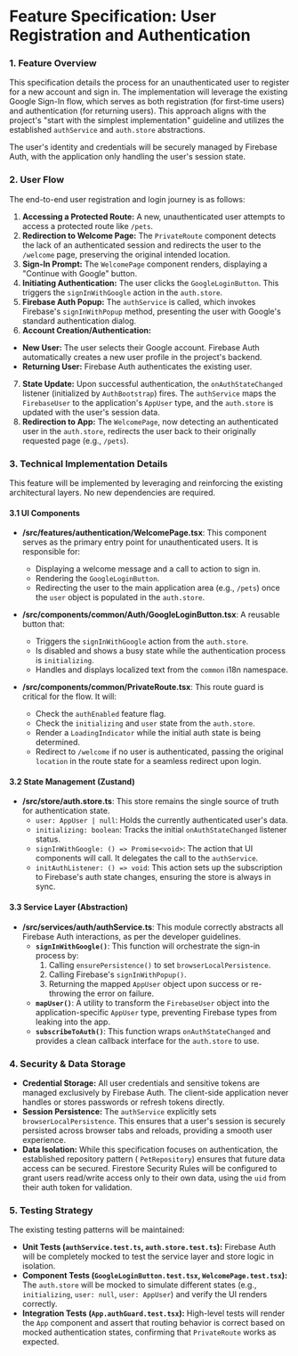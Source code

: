 # Feature Specification: User Registration and Authentication

### 1. Feature Overview

This specification details the process for an unauthenticated user to register for a new account and sign in. The
implementation will leverage the existing Google Sign-In flow, which serves as both registration (for first-time users)
and authentication (for returning users). This approach aligns with the project's "start with the simplest
implementation" guideline and utilizes the established `authService` and `auth.store` abstractions.

The user's identity and credentials will be securely managed by Firebase Auth, with the application only handling the
user's session state.

### 2. User Flow

The end-to-end user registration and login journey is as follows:

1. **Accessing a Protected Route:** A new, unauthenticated user attempts to access a protected route like `/pets`.
2. **Redirection to Welcome Page:** The `PrivateRoute` component detects the lack of an authenticated session and
   redirects the user to the `/welcome` page, preserving the original intended location.
3. **Sign-In Prompt:** The `WelcomePage` component renders, displaying a "Continue with Google" button.
4. **Initiating Authentication:** The user clicks the `GoogleLoginButton`. This triggers the `signInWithGoogle` action
   in the `auth.store`.
5. **Firebase Auth Popup:** The `authService` is called, which invokes Firebase's `signInWithPopup` method, presenting
   the user with Google's standard authentication dialog.
6. **Account Creation/Authentication:**

- **New User:** The user selects their Google account. Firebase Auth automatically creates a new user profile in the
  project's backend.
- **Returning User:** Firebase Auth authenticates the existing user.

7. **State Update:** Upon successful authentication, the `onAuthStateChanged` listener (initialized by `AuthBootstrap`)
   fires. The `authService` maps the `FirebaseUser` to the application's `AppUser` type, and the `auth.store` is updated
   with the user's session data.
8. **Redirection to App:** The `WelcomePage`, now detecting an authenticated user in the `auth.store`, redirects the
   user back to their originally requested page (e.g., `/pets`).

### 3. Technical Implementation Details

This feature will be implemented by leveraging and reinforcing the existing architectural layers. No new dependencies
are required.

#### 3.1 UI Components

- **/src/features/authentication/WelcomePage.tsx**:
  This component serves as the primary entry point for unauthenticated users. It is responsible for:
  - Displaying a welcome message and a call to action to sign in.
  - Rendering the `GoogleLoginButton`.
  - Redirecting the user to the main application area (e.g., `/pets`) once the `user` object is populated in the
    `auth.store`.

- **/src/components/common/Auth/GoogleLoginButton.tsx**: A reusable button that:
  - Triggers the `signInWithGoogle` action from the `auth.store`.
  - Is disabled and shows a busy state while the authentication process is `initializing`.
  - Handles and displays localized text from the `common` i18n namespace.

- **/src/components/common/PrivateRoute.tsx**: This route guard is critical for the flow. It will:
  - Check the `authEnabled` feature flag.
  - Check the `initializing` and `user` state from the `auth.store`.
  - Render a `LoadingIndicator` while the initial auth state is being determined.
  - Redirect to `/welcome` if no user is authenticated, passing the original `location` in the route state for a
    seamless redirect upon login.

#### 3.2 State Management (Zustand)

- **/src/store/auth.store.ts**: This store remains the single source of truth for authentication state.
  - `user: AppUser | null`: Holds the currently authenticated user's data.
  - `initializing: boolean`: Tracks the initial `onAuthStateChanged` listener status.
  - `signInWithGoogle: () => Promise<void>`: The action that UI components will call. It delegates the call to the
    `authService`.
  - `initAuthListener: () => void`: This action sets up the subscription to Firebase's auth state changes, ensuring the
    store is always in sync.

#### 3.3 Service Layer (Abstraction)

- **/src/services/auth/authService.ts**: This module correctly abstracts all Firebase Auth interactions, as per the
  developer guidelines.
  - **`signInWithGoogle()`**: This function will orchestrate the sign-in process by:
    1. Calling `ensurePersistence()` to set `browserLocalPersistence`.
    2. Calling Firebase's `signInWithPopup()`.
    3. Returning the mapped `AppUser` object upon success or re-throwing the error on failure.
  - **`mapUser()`**: A utility to transform the `FirebaseUser` object into the application-specific `AppUser` type,
    preventing Firebase types from leaking into the app.
  - **`subscribeToAuth()`**: This function wraps `onAuthStateChanged` and provides a clean callback interface for the
    `auth.store` to use.

### 4. Security & Data Storage

- **Credential Storage:** All user credentials and sensitive tokens are managed exclusively by Firebase Auth. The
  client-side application never handles or stores passwords or refresh tokens directly.
- **Session Persistence:** The `authService` explicitly sets `browserLocalPersistence`. This ensures that a user's
  session is securely persisted across browser tabs and reloads, providing a smooth user experience.
- **Data Isolation:** While this specification focuses on authentication, the established repository pattern (
  `PetRepository`) ensures that future data access can be secured. Firestore Security Rules will be configured to grant
  users read/write access only to their own data, using the `uid` from their auth token for validation.

### 5. Testing Strategy

The existing testing patterns will be maintained:

- **Unit Tests (`authService.test.ts`, `auth.store.test.ts`):** Firebase Auth will be completely mocked to test the
  service layer and store logic in isolation.
- **Component Tests (`GoogleLoginButton.test.tsx`, `WelcomePage.test.tsx`):** The `auth.store` will be mocked to
  simulate different states (e.g., `initializing`, `user: null`, `user: AppUser`) and verify the UI renders correctly.
- **Integration Tests (`App.authGuard.test.tsx`):** High-level tests will render the `App` component and assert that
  routing behavior is correct based on mocked authentication states, confirming that `PrivateRoute` works as expected.
